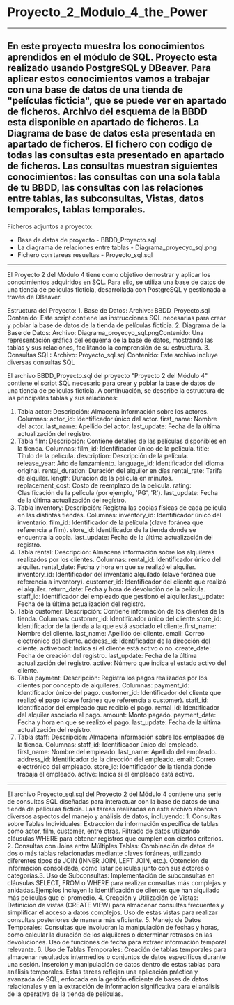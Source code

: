  # Proyecto_2_Modulo_4_the_Power
 ----------------------------------------------------------------
En este proyecto muestra los conocimientos aprendidos en el módulo de SQL. 
Proyecto esta realizado  usando  PostgreSQL y  DBeaver.
Para aplicar estos conocimientos vamos a trabajar con una base de datos de una tienda de "películas ficticia",  que se puede ver en apartado de ficheros.
Archivo del esquema de la BBDD esta disponible en apartado de ficheros.
La Diagrama de base de datos esta presentada en apartado de ficheros.
El fichero con codigo de todas las consultas esta presentado en apartado de ficheros. Las consultas muestran siguientes conocimientos: las consultas con una sola tabla de tu BBDD,  las consultas con las relaciones entre tablas,  las subconsultas, Vistas,  datos temporales, tablas temporales.
------------------------------------------------------------------
Ficheros adjuntos a proyecto:
- Base de datos de proyecto - BBDD_Proyecto.sql
- La diagrama de relaciones entre tablas - Diagrama_proyecyo_sql.png
- Fichero con tareas resueltas - Proyecto_sql.sql
------------------------------------------------------------------
El Proyecto 2 del Módulo 4 tiene como objetivo demostrar y aplicar los conocimientos adquiridos en SQL. Para ello, se utiliza una base de datos de una tienda de películas ficticia, desarrollada con PostgreSQL y gestionada a través de DBeaver.​

Estructura del Proyecto:
    1. Base de Datos:
        Archivo: BBDD_Proyecto.sql​
        Contenido: Este script contiene las instrucciones SQL necesarias para crear y poblar la base de datos de la tienda de películas ficticia.​
    2. Diagrama de la Base de Datos:
        Archivo: Diagrama_proyecyo_sql.png​
        Contenido: Una representación gráfica del esquema de la base de datos, mostrando las tablas y sus relaciones, facilitando la comprensión de su estructura.​
    3. Consultas SQL:
        Archivo: Proyecto_sql.sql​
        Contenido: Este archivo incluye diversas consultas SQL​

  El archivo BBDD_Proyecto.sql del proyecto "Proyecto 2 del Módulo 4" contiene el script SQL necesario para crear y poblar la base de datos de una tienda de películas ficticia. A continuación, se describe la estructura de las principales tablas y sus relaciones:​

1. Tabla actor:
    Descripción: Almacena información sobre los actores.​
    Columnas:
        actor_id: Identificador único del actor.​
        first_name: Nombre del actor.​
        last_name: Apellido del actor.​
        last_update: Fecha de la última actualización del registro.​
2. Tabla film:
    Descripción: Contiene detalles de las películas disponibles en la tienda.​
    Columnas:
        film_id: Identificador único de la película.​
        title: Título de la película.​
        description: Descripción de la película.​
        release_year: Año de lanzamiento.​
        language_id: Identificador del idioma original.​
        rental_duration: Duración del alquiler en días.​
        rental_rate: Tarifa de alquiler.​
        length: Duración de la película en minutos.​
        replacement_cost: Costo de reemplazo de la película.​
        rating: Clasificación de la película (por ejemplo, 'PG', 'R').​
        last_update: Fecha de la última actualización del registro.​
3. Tabla inventory:
    Descripción: Registra las copias físicas de cada película en las distintas tiendas.​
    Columnas:
        inventory_id: Identificador único del inventario.​
        film_id: Identificador de la película (clave foránea que referencia a film).​
        store_id: Identificador de la tienda donde se encuentra la copia.​
        last_update: Fecha de la última actualización del registro.​
4. Tabla rental:
   Descripción: Almacena información sobre los alquileres realizados por los clientes.​
    Columnas:
        rental_id: Identificador único del alquiler.​
        rental_date: Fecha y hora en que se realizó el alquiler.​
        inventory_id: Identificador del inventario alquilado (clave foránea que referencia a inventory).​
        customer_id: Identificador del cliente que realizó el alquiler.​
        return_date: Fecha y hora de devolución de la película.​
        staff_id: Identificador del empleado que gestionó el alquiler.​
        last_update: Fecha de la última actualización del registro.​
5. Tabla customer:
    Descripción: Contiene información de los clientes de la tienda.​
    Columnas:
        customer_id: Identificador único del cliente.​
        store_id: Identificador de la tienda a la que está asociado el cliente.​
        first_name: Nombre del cliente.​
        last_name: Apellido del cliente.​
        email: Correo electrónico del cliente.​
        address_id: Identificador de la dirección del cliente.​
        activebool: Indica si el cliente está activo o no.​
        create_date: Fecha de creación del registro.​
        last_update: Fecha de la última actualización del registro.​
        active: Número que indica el estado activo del cliente.​
6. Tabla payment:
    Descripción: Registra los pagos realizados por los clientes por concepto de alquileres.​
    Columnas:
        payment_id: Identificador único del pago.​
        customer_id: Identificador del cliente que realizó el pago (clave foránea que referencia a customer).​
        staff_id: Identificador del empleado que recibió el pago.​
        rental_id: Identificador del alquiler asociado al pago.​
        amount: Monto pagado.​
        payment_date: Fecha y hora en que se realizó el pago.​
        last_update: Fecha de la última actualización del registro.​
7. Tabla staff:
    Descripción: Almacena información sobre los empleados de la tienda.​
    Columnas:
        staff_id: Identificador único del empleado.​
        first_name: Nombre del empleado.​
        last_name: Apellido del empleado.​
        address_id: Identificador de la dirección del empleado.​
        email: Correo electrónico del empleado.​
        store_id: Identificador de la tienda donde trabaja el empleado.​
        active: Indica si el empleado está activo.
----------------------------------------------------------------------------------------------------------

El archivo Proyecto_sql.sql del Proyecto 2 del Módulo 4 contiene una serie de consultas SQL diseñadas para interactuar con la base de datos de una tienda de películas ficticia. Las tareas realizadas en este archivo abarcan diversos aspectos del manejo y análisis de datos, incluyendo:​
    1. Consultas sobre Tablas Individuales:
        Extracción de información específica de tablas como actor, film, customer, entre otras.​
        Filtrado de datos utilizando cláusulas WHERE para obtener registros que cumplen con ciertos criterios.​
    2. Consultas con Joins entre Múltiples Tablas:
        Combinación de datos de dos o más tablas relacionadas mediante claves foráneas, utilizando diferentes tipos de JOIN (INNER JOIN, LEFT JOIN, etc.).​
        Obtención de información consolidada, como listar películas junto con sus actores o categorías.​
    3. Uso de Subconsultas:
        Implementación de subconsultas en cláusulas SELECT, FROM o WHERE para realizar consultas más complejas y anidadas.​
        Ejemplos incluyen la identificación de clientes que han alquilado más películas que el promedio.​
    4. Creación y Utilización de Vistas:
        Definición de vistas (CREATE VIEW) para almacenar consultas frecuentes y simplificar el acceso a datos complejos.​
        Uso de estas vistas para realizar consultas posteriores de manera más eficiente.​
    5. Manejo de Datos Temporales:
        Consultas que involucran la manipulación de fechas y horas, como calcular la duración de los alquileres o determinar retrasos en las devoluciones.​
        Uso de funciones de fecha para extraer información temporal relevante.​
    6. Uso de Tablas Temporales:
        Creación de tablas temporales para almacenar resultados intermedios o conjuntos de datos específicos durante una sesión.​
        Inserción y manipulación de datos dentro de estas tablas para análisis temporales.​
Estas tareas reflejan una aplicación práctica y avanzada de SQL, enfocada en la gestión eficiente de bases de datos relacionales y en la extracción de información significativa para el análisis de la operativa de la tienda de películas.
   

